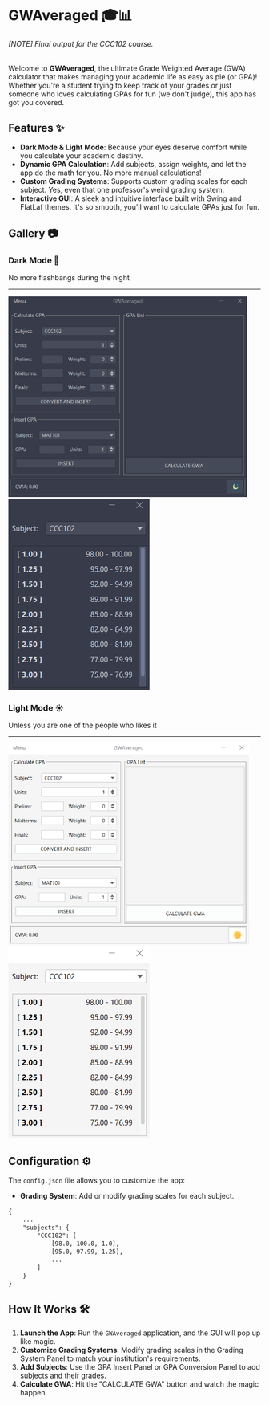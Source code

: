 # GWAveraged 🎓📊
###### [NOTE] Final output for the CCC102 course.

Welcome to **GWAveraged**, the ultimate Grade Weighted Average (GWA) calculator that makes managing your academic life as easy as pie (or GPA)! Whether you're a student trying to keep track of your grades or just someone who loves calculating GPAs for fun (we don't judge), this app has got you covered.

## Features ✨

- **Dark Mode & Light Mode**: Because your eyes deserve comfort while you calculate your academic destiny.
- **Dynamic GPA Calculation**: Add subjects, assign weights, and let the app do the math for you. No more manual calculations!
- **Custom Grading Systems**: Supports custom grading scales for each subject. Yes, even that one professor's weird grading system.
- **Interactive GUI**: A sleek and intuitive interface built with Swing and FlatLaf themes. It's so smooth, you'll want to calculate GPAs just for fun.

## Gallery 📷
### Dark Mode 🌙

  No more flashbangs during the night

  ---
  <p>
    <img src="https://github.com/vyleene/gwacalc/blob/main/docs/images/main_dark.png" height="400px" >
    <img src="https://github.com/vyleene/gwacalc/blob/main/docs/images/sys_dark.png" >
  </p>
  
### Light Mode ☀️

  Unless you are one of the people who likes it
  
  ---
  <p>
    <img src="https://github.com/vyleene/gwacalc/blob/main/docs/images/main_light.png" height="400px" >
    <img src="https://github.com/vyleene/gwacalc/blob/main/docs/images/sys_light.png" >
  </p>


## Configuration ⚙️
The `config.json` file allows you to customize the app:
- **Grading System**: Add or modify grading scales for each subject.

```
{
    ...
    "subjects": {
        "CCC102": [
            [98.0, 100.0, 1.0],
            [95.0, 97.99, 1.25],
            ...
        ]
    }
}
```

## How It Works 🛠️

1. **Launch the App**: Run the `GWAveraged` application, and the GUI will pop up like magic.
2. **Customize Grading Systems**: Modify grading scales in the Grading System Panel to match your institution's requirements.
3. **Add Subjects**: Use the GPA Insert Panel or GPA Conversion Panel to add subjects and their grades.
4. **Calculate GWA**: Hit the "CALCULATE GWA" button and watch the magic happen.


